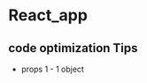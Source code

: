 # React_app

## code optimization Tips

- props 1 - 1 object

<!--
// Your JavaScript code here
This is `inline code`.

# Main Title

## Subheading

- Item 1
- Item 2
  - Subitem 2.1

[Visit Google](https://www.google.com)

![Logo](https://example.com/logo.png)

_italic_ or _italic_
**bold** or **bold**

| Header 1 | Header 2 |
| -------- | -------- |
| Cell 1   | Cell 2   |

> This is a block quote. -->
